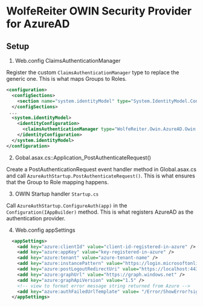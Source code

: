 # WolfeReiter OWIN Security Provider for AzureAD

## Setup

1. Web.config ClaimsAuthenticationManager

Register the custom `ClaimsAuthenticationManager` type to replace the generic one. This is what maps Groups to Roles.

```xml
<configuration>
  <configSections>
    <section name="system.identityModel" type="System.IdentityModel.Configuration.SystemIdentityModelSection, System.IdentityModel, Version=4.0.0.0, Culture=neutral, PublicKeyToken=B77A5C561934E089" />
  </configSections>
 ...
  <system.identityModel>
    <identityConfiguration>
      <claimsAuthenticationManager type="WolfeReiter.Owin.AzureAD.Owin.Security.AzureGraphClaimsAuthenticationManager, WolfeReiter.Owin.AzureAD" />
    </identityConfiguration>
  </system.identityModel>
</configuration>
```

2. Gobal.asax.cs::Application_PostAuthenticateRequest()

Create a PostAuthenticationRequest event handler method in Global.asax.cs and call `AzureAuthStartup.PostAuthenticateRequest()`. This is what ensures that the Group to Role mapping happens.

3. OWIN Startup handler `Startup.cs`

Call `AzureAuthStartup.ConfigureAuth(app)` in the `Configuration(IAppBuilder)` method. This is what registers AzureAD as the authentication provider.

4. Web.config appSettings

```xml
  <appSettings>
    <add key="azure:clientId" value="client-id-registered-in-azure" />
    <add key="azure:appKey" value="key-registered-in-azure" />
    <add key="azure:tenant" value="azure-tenant-name" />
    <add key="azure:instancePattern" value="https://login.microsoftonline.com/{0}" />
    <add key="azure:postLogoutRedirectUri" value="https://localhost:44300/" />
    <add key="azure:graphUrl" value="https://graph.windows.net" />
    <add key="azure:graphApiVersion" value="1.5" />
    <!-- view to format error message string returned from Azure -->
    <add key="azure:authFailedUrlTemplate" value= "/Error/ShowError?signIn=true&errorMessage={0}">
  </appSettings>
  ```